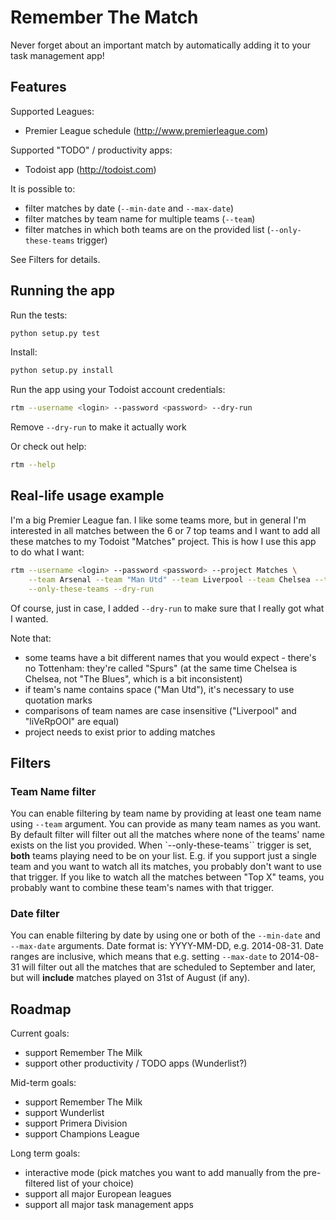 Remember The Match
==================

Never forget about an important match by automatically adding it to your task management app!

Features
--------

Supported Leagues:
* Premier League schedule (http://www.premierleague.com)

Supported "TODO" / productivity apps:
* Todoist app (http://todoist.com)

It is possible to:
* filter matches by date (`--min-date` and `--max-date`)
* filter matches by team name for multiple teams (`--team`)
* filter matches in which both teams are on the provided list (`--only-these-teams` trigger)

See Filters for details.

Running the app
---------------

Run the tests:

```bash
python setup.py test
```

Install:

```bash
python setup.py install
```

Run the app using your Todoist account credentials:

```bash
rtm --username <login> --password <password> --dry-run
```

Remove `--dry-run` to make it actually work

Or check out help:

```bash
rtm --help
```

Real-life usage example
-----------------------

I'm a big Premier League fan. I like some teams more, but in general I'm interested in all matches between the 6 or 7 top teams and I want to add all these matches to my Todoist "Matches" project. This is how I use this app to do what I want:

```bash
rtm --username <login> --password <password> --project Matches \
    --team Arsenal --team "Man Utd" --team Liverpool --team Chelsea --team "Man City" --team Spurs --team Everton \
    --only-these-teams --dry-run
```

Of course, just in case, I added `--dry-run` to make sure that I really got what I wanted.  

Note that:
* some teams have a bit different names that you would expect - there's no Tottenham: they're called "Spurs" (at the same time Chelsea is Chelsea, not "The Blues", which is a bit inconsistent)
* if team's name contains space ("Man Utd"), it's necessary to use quotation marks
* comparisons of team names are case insensitive ("Liverpool" and "liVeRpOOl" are equal)
* project needs to exist prior to adding matches

Filters
-------

### Team Name filter

You can enable filtering by team name by providing at least one team name using `--team` argument. You can provide as many team names as you want. By default filter will filter out all the matches where none of the teams' name exists on the list you provided. When `--only-these-teams`` trigger is set, **both** teams playing need to be on your list. E.g. if you support just a single team and you want to watch all its matches, you probably don't want to use that trigger. If you like to watch all the matches between "Top X" teams, you probably want to combine these team's names with that trigger.

### Date filter

You can enable filtering by date by using one or both of the `--min-date` and `--max-date` arguments. Date format is: YYYY-MM-DD, e.g. 2014-08-31. Date ranges are inclusive, which means that e.g. setting `--max-date` to 2014-08-31 will filter out all the matches that are scheduled to September and later, but will **include** matches played on 31st of August (if any).

Roadmap
-------

Current goals:
* support Remember The Milk
* support other productivity / TODO apps (Wunderlist?)

Mid-term goals:
* support Remember The Milk
* support Wunderlist
* support Primera Division
* support Champions League

Long term goals:
* interactive mode (pick matches you want to add manually from the pre-filtered list of your choice)
* support all major European leagues
* support all major task management apps

